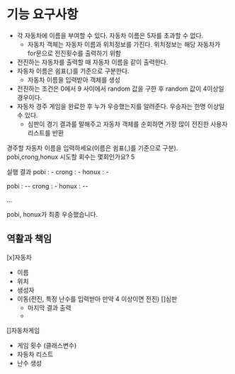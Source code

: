 # 기능 요구사항
- 각 자동차에 이름을 부여할 수 있다. 자동차 이름은 5자를 초과할 수 없다.
  - 자동차 객체는 자동차 이름과 위치정보를 가진다. 위치정보는 해당 자동차가 for문으로 전진횟수를 출력하기 위함
- 전진하는 자동차를 출력할 때 자동차 이름을 같이 출력한다.
- 자동차 이름은 쉼표(,)를 기준으로 구분한다.
  - 자동차 이름을 입력받아 객체를 생성
- 전진하는 조건은 0에서 9 사이에서 random 값을 구한 후 random 값이 4이상일 경우이다.
- 자동차 경주 게임을 완료한 후 누가 우승했는지를 알려준다. 우승자는 한명 이상일 수 있다.
  - 심판이 경기 결과를 말해주고 자동차 객체를 순회하면 가장 많이 전진한 사용자 리스트를 반환



경주할 자동차 이름을 입력하세요(이름은 쉼표(,)를 기준으로 구분).
pobi,crong,honux
시도할 회수는 몇회인가요?
5

실행 결과
pobi : -
crong : -
honux : -

pobi : --
crong : -
honux : --

...

pobi, honux가 최종 우승했습니다.

## 역활과 책임
[x]자동차
  - 이름
  - 위치
  - 생성자
  - 이동(전진, 특정 난수를 입력받아 만약 4 이상이면 전진)
[]심판
    - 마지막 결과 출력
    -  
[]자동차게임
  - 게임 횟수 (클래스변수)
  - 자동차 리스트
  - 난수 생성